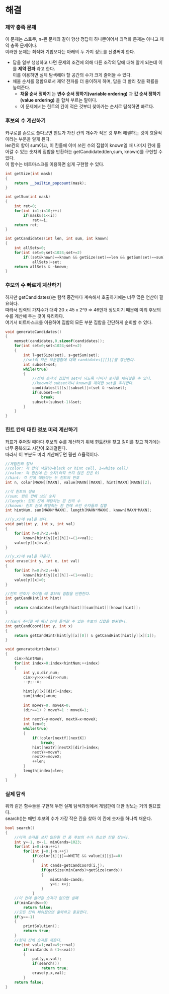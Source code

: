 # 해결
### 제약 충족 문제 
이 문제는 스토쿠, n-퀸 문제와 같이 항상 정답이 하나뿐이어서 최적화 문제는 아니고 제약 충족 문제이다.  
이러한 문제는 최적화 기법보다는 아래의 두 가지 정도를 신경써야 한다.
- 답을 일부 생성하고 나면 문제의 조건에 의해 다른 조각의 답에 대해 알게 되는데 이를 **제약 전파** 라고 한다.  
이를 이용하면 실제 탐색해야 할 공간의 수가 크게 줄어들 수 있다.
- 채울 순서를 정함으로서 제약 전파를 더 용이하게 하며, 답을 더 빨리 찾을 확률을 높여준다.  
  * **채울 순서 정하기** 는 **변수 순서 정하기(variable ordering)** 과 **값 순서 정하기(value ordering)** 을 합쳐 부르는 말이다.
  * 이 문제에서는 힌트의 칸이 적은 것부터 찾아가는 순서로 탐색하면 빠르다.  
  
### 후보의 수 계산하기
카쿠로를 손으로 풀다보면 힌트가 가진 칸의 개수가 적은 것 부터 해결하는 것이 효율적이라는 부분을 알게 된다.  
len칸의 합이 sum이고, 이 칸들에 이미 쓰인 수의 집합이 known일 때 나머지 칸에 들어갈 수 있는 숫자의 집합을 반환하는 getCandidated(len,sum, known)를 구현할 수 있다.  
이 함수는 비트마스크를 이용하면 쉽게 구현할 수 있다.
```c++
int getSize(int mask)
{
    return __builtin_popcount(mask);
}

int getSum(int mask)
{
    int ret=0;
    for(int i=1;i<10;++i)
        if(mask&(1<<i))
            ret+=i;
    return ret;
}

int getCandidates(int len, int sum, int known)
{
    int allSets=0;
    for(int set=0;set<1024;set+=2)
        if((set&known)==known && getSize(set)==len && getSum(set)==sum)
            allSets|=set;
    return allSets & ~known;
}
```

### 후보의 수 빠르게 계산하기
하지만 getCandidates()는 탐색 중간마다 계속해서 호출하기에는 너무 많은 연산이 필요하다.  
따라서 입력의 가지수가 대략 20 x 45 x 2^9 => 46만개 정도이기 때문에 미리 후보의 수를 계산해 두는 것이 유리하다.  
여기서 비트마스크를 이용하여 집합의 모든 부분 집합을 간단하게 순회할 수 있다.  
```c++
void generateCandidates()
{
    memset(candidates,0,sizeof(candidates));
    for(int set=0;set<1024;set+=2)
    {
        int l=getSize(set), s=getSum(set);
        //set의 모든 부분집합에 대해 candidates[][][]를 갱신한다.
        int subset=set;
        while(true)
        {
            //전체 숫자의 집합이 set이 되도록 나머지 숫자를 채워넣을 수 있다.
            //known이 subset이니 known을 제외한 set을 추가한다.
            candidates[l][s][subset]|=(set & ~subset);
            if(subset==0)
                break;
            subset=(subset-1)&set;
        }
    }
}
```

### 힌트 칸에 대한 정보 미리 계산하기
좌표가 주어질 때마다 후보의 수를 계산하기 위해 힌트칸을 찾고 길이를 찾고 하기에는 너무 중복되고 시간이 오래걸린다.  
따라서 이 부분도 미리 계산해두면 훨씬 효율적이다.  
```c++
//게임판의 정보
//color: 각 칸의 색깔(0=black or hint cell, 1=white cell)
//value: 각 흰칸에 쓴 숫자(아직 쓰지 않은 칸은 0)
//hint: 각 칸에 해당하는 두 힌트의 번호
int n, color[MAXN][MAXN], value[MAXN][MAXN], hint[MAXN][MAXN][2];

//각 힌트의 정보
//sum: 힌트 칸에 쓰인 숫자
//length: 힌트 칸에 해당하는 흰 칸의 수
//known: 힌트 칸에 해당하는 흰 칸에 쓰인 숫자들의 집합
int hintNum, sum[MAXN*MAXN], length[MAXN*MAXN], known[MAXN*MAXN];

//(y,x)에 val을 쓴다.
void put(int y, int x, int val)
{
    for(int h=0;h<2;++h)
        known[hint[y][x][h]]+=(1<<val);
    value[y][x]=val;
}

//(y,x)에 val을 지운다.
void erase(int y, int x, int val)
{
    for(int h=0;h<2;++h)
        known[hint[y][x][h]]-=(1<<val);
    value[y][x]=0;
}

//힌트 번호가 주어질 때 후보의 집합을 반환한다.
int getCandHint(int hint)
{
    return candidates[length[hint]][sum[hint]][known[hint]];
}

//좌표가 주어질 때 해당 칸에 들어갈 수 있는 후보의 집합을 반환한다.
int getCandCoord(int y, int x)
{
    return getCandHint(hint[y][x][0]) & getCandHint(hint[y][x][1]);
}

void generateHintsData()
{
    cin>>hintNum;
    for(int index=0;index<hintNum;++index)
    {
        int y,x,dir,num;
        cin>>y>>x>>dir>>num;
        --y;--x;
        
        hint[y][x][dir]=index;
        sum[index]=num;
        
        int moveY=0, moveX=0;
        (dir==1) ? moveY=1 : moveX=1;
        
        int nextY=y+moveY, nextX=x+moveX;
        int len=0;
        while(true)
        {
            if(!color[nextY][nextX])
                break;
            hint[nextY][nextX][dir]=index;
            nextY+=moveY;
            nextX+=moveX;
            ++len;
        }
        length[index]=len;
    }
}
```

### 실제 탐색
위와 같은 함수들을 구현해 두면 실제 탐색과정에서 게임판에 대한 정보는 거의 필요없다.  
search()는 매번 후보의 수가 가장 작은 칸을 찾아 이 칸에 숫자를 하나씩 채운다.  
```c++
bool search()
{
    //아직 숫자를 쓰지 않은흰 칸 중 후보의 수가 최소인 칸을 찾는다.
    int y=-1, x=-1, minCands=1023;
    for(int i=0;i<n;++i)
        for(int j=0;j<n;++j)
            if(color[i][j]==WHITE && value[i][j]==0)
            {
                int cands=getCandCoord(i,j);
                if(getSize(minCands)>getSize(cands))
                {
                    minCands=cands;
                    y=i; x=j;
                }
            }
    //이 칸에 들어갈 숫자가 없으면 실패
    if(minCands==0)
        return false;
    //모든 칸이 채워졌으면 출력하고 종료한다.
    if(y==-1)
    {
        printSolution();
        return true;
    }
    //현재 칸에 숫자를 채운다.
    for(int val=1;val<=9;++val)
        if(minCands & (1<<val))
        {
            put(y,x,val);
            if(search())
                return true;
            erase(y,x,val);
        }
    return false;
}
```
